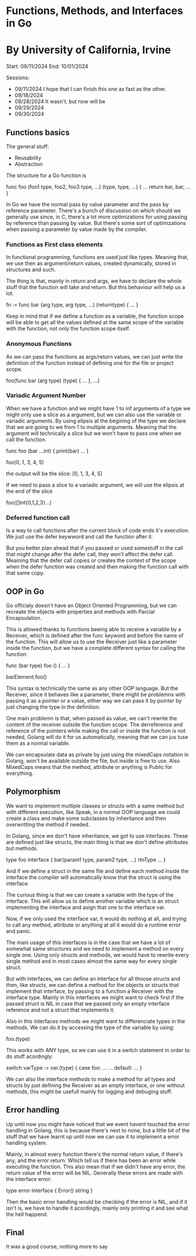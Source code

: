 # Functions, Methods, and Interfaces in Go
# By University of California, Irvine

Start: 09/11/2024
End: 10/01/2024

Sessions:
- 09/11/2024 I hope that I can finish this one as fast as the other.
- 09/18/2024
- 09/28/2024 It wasn't, but now will be
- 09/29/2024
- 09/30/2024

## Functions basics 

The general stuff:
- Reusability
- Abstraction

The structure for a Go function is

func foo (foo1 type, foo2, foo3 type, ...) (type, type, ...) {
    ...
    return bar, bar, ...
}

In Go we have the normal pass by value parameter and the pass by reference parameter.
There's a bunch of discussion on which should we generally use since, in C, there's a lot more
optimizations for using passing by reference than passing by value. But there's some sort of optimizations
when passing a parameter by value made by the compiler.

### Functions as First class elements
In functional programming, functions are used just like types. Meaning that, we use then as argument/return values,
created dynamically, stored in structures and such.

The thing is that, mainly in return and args, we have to declare the whole stuff that the function will take and return.
But this behaviour will help us a lot.

fn := func bar (arg type, arg type, ...) (returntype) {
    ...
}

Keep in mind that if we define a function as a variable, the function scope will be able to 
get all the values defined at the same scope of the variable with the function, not 
only the function scope itself.

### Anonymous Functions
As we can pass the functions as args/return values, we can just write the definition of the function instead of 
defining one for the file or project scope.

foo(func bar (arg type) (type) { ... }, ...)

### Variadic Argument Number
When we have a function and we might have 1 to inf arguments of a type 
we might only use a slice as a argument, but we can also use the variable or variadic arguments.
By using elipsis at the begining of the type we declare that we are going to we from 1 to multiple arguments.
Meaning that the argument will technically a slice but we won't have to pass one when we call the function.

func foo (bar ...int) {
    print(bar)
    ...
}

foo(0, 1, 3, 4, 5)

the output will be the slice: [0, 1, 3, 4, 5]

If we need to pass a slice to a variadic argument, we will use the elipsis at the end of the slice

foo([]int{0,1,2,3}...)

### Deferred function call
Is a way to call functions after the current block of code ends it's execution. 
We just use the defer keywword and call the function after it.

But you better plan ahead that if you passed or used somestuff in the call that might change after the 
defer call, they won't affect the defer call. 
Meaining that the defer call copies or creates the context of the scope when the defer function was created
and then making the function call with that same copy.

## OOP in Go

Go officialy doesn't have an Object Oriented Programming, 
but we can recreate the objects with properties and methods with Parcial Encapsulation.

This is allowed thanks to functions beeing able to receive a variable by a Receiver, 
which is defined after the func keyword and before the name of the function. 
This will allow us to use the Receiver just like a parameter inside the function, but we 
have a complete different syntax for calling the function:

func (bar type) foo () {
    ...
}

barElement.foo()

This syntax is technically the same as any other OOP language. But the Receiver, since it behaves like a parameter,
there might be problemns with passing it as a pointer or a value, either way we can pass it by pointer by just changing the 
type in the definition.

One main problemn is that, when passed as value, we can't rewrite the content of the receiver outside the function scope.
The derreference and reference of the pointers while making the call or inside the function is not needed,
Golang will do it for us automatically, meaning that we can jus tuse them as a normal variable.

We can encapsulate data as private by just using the mixedCaps notation in Golang, won't be available outside the file, 
but inside is free to use. Also MixedCaps means that the method, attribute or anything is Public for everything.

## Polymorphism

We want to implement multiple classes or structs with a same method but with different execution, like Speak, in a normal OOP language we could 
create a class and make some subclasses by inheritance and then overwritting the method if needed.

In Golang, since we don't have inheritance, we got to use interfaces. These are defined just like structs, the main thing is that we don't
define attributes but methods. 

type foo interface {
    bar(param1 type, param2 type, ...) rtnType
    ...
}

And if we define a struct in the same file and define each method inside the interface the compiler will automatically 
know that the struct is using the interface.

The curious thing is that we can create a variable with the type of the interface. 
This will allow us to define another variable which is an struct implementing the interface 
and asign that one to the interface var. 

Now, if we only used the interface var, it would do nothing at all, and trying to call any method, attribute or anything at all
it would do a runtime error and panic.

The main usage of this interfaces is in the case that we have a lot of somewhat same structures and we need to implement 
a method on every single one. Using only structs and methods, we would have to rewrite every single method and in most 
cases almost the same way for every single struct. 

But with interfaces, we can define an interface for all thoose structs and then, like structs, we can define a 
method for the objects or structs that implement that interface, by passing to a function a Receiver with the 
interface type. Mainly in this interfaces we might want to check first if the passed struct is NIL in case 
that we passed only an empty interface reference and not a struct that implements it. 

Also in this interfaces methods we might want to differenciate types in the methods. We can do it by 
accessing the type of the variable by using:

foo.(type)

This works with ANY type, so we can use it in a switch statement in order to do stuff acordingly:

switch varType := var.(type) {
    case foo:
        ...
    ...
    default:
        ...
}

We can also the interface methods to make a method for all types and structs by just defining the Receiver as an 
empty interface, or one without methods, this might be usefull mainly for logging and debuging stuff.

## Error handling 

Up until now you might have noticed that we event havent touched the error handling in Golang, 
this is because there's next to none, but a little bit of the stuff that we have learnt up until now
we can use it to implement a error handling system.

Mainly, in almost every function there's the normal return value, if there's any, and 
the error return. Which tell us if there has been an error while executing the function.
This also mean that if we didn't have any error, the return value of the error will be NIL.
Generally these errors are made with the interface error:

type error interface {
    Error() string
}

Then the basic error handling would be checking if the error is NIL, and if it isn't is, 
we have to handle it acordingly, mainly only printing it and see what the hell happend.

## Final

It was a good course, nothing more to say
